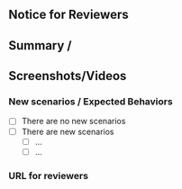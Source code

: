 <!-- Please do not remove comments!  -->

## Notice for Reviewers

## Summary /

<!-- What, Why, How -->

## Screenshots/Videos

### New scenarios / Expected Behaviors

- [ ] There are no new scenarios
- [ ] There are new scenarios
  - [ ] ...
  - [ ] ...

### URL for reviewers
